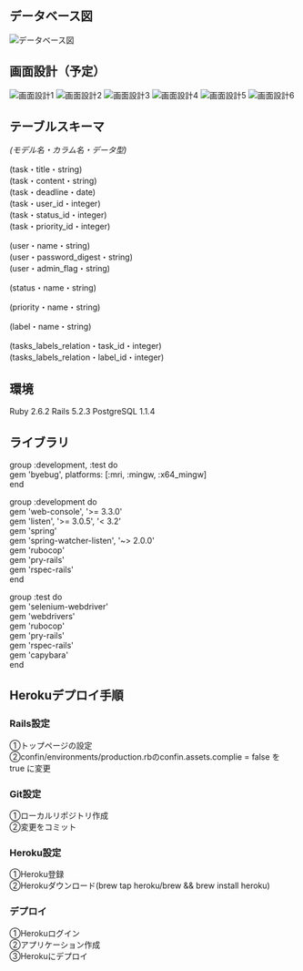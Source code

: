 ## データベース図  
![データベース図](images/IMG_2507.jpeg)

## 画面設計（予定）  
![画面設計1](images/IMG_2508.jpeg)
![画面設計2](images/IMG_2509.jpeg)
![画面設計3](images/IMG_2510.jpeg)
![画面設計4](images/IMG_2511.jpeg)
![画面設計5](images/IMG_2512.jpeg)
![画面設計6](images/IMG_2513.jpeg)

## テーブルスキーマ  
*(モデル名・カラム名・データ型)*  

(task・title・string)  
(task・content・string)  
(task・deadline・date)  
(task・user_id・integer)  
(task・status_id・integer)  
(task・priority_id・integer)  

(user・name・string)  
(user・password_digest・string)  
(user・admin_flag・string)  

(status・name・string)  

(priority・name・string)  

(label・name・string)  

(tasks_labels_relation・task_id・integer)  
(tasks_labels_relation・label_id・integer) 

## 環境  
Ruby 2.6.2
Rails 5.2.3
PostgreSQL 1.1.4

## ライブラリ  
group :development, :test do  
  gem 'byebug', platforms: [:mri, :mingw, :x64_mingw]  
end  

group :development do  
  gem 'web-console', '>= 3.3.0'  
  gem 'listen', '>= 3.0.5', '< 3.2'  
  gem 'spring'  
  gem 'spring-watcher-listen', '~> 2.0.0'  
  gem 'rubocop'  
  gem 'pry-rails'  
  gem 'rspec-rails'  
end  

group :test do  
  gem 'selenium-webdriver'  
  gem 'webdrivers'  
  gem 'rubocop'  
  gem 'pry-rails'  
  gem 'rspec-rails'  
  gem 'capybara'  
end  

## Herokuデプロイ手順   
### Rails設定  
①トップページの設定  
②confin/environments/production.rbのconfin.assets.complie = false を true に変更  

### Git設定  
①ローカルリポジトリ作成  
②変更をコミット  

### Heroku設定  
①Heroku登録  
②Herokuダウンロード(brew tap heroku/brew && brew install heroku)  

### デプロイ
①Herokuログイン  
②アプリケーション作成  
③Herokuにデプロイ  